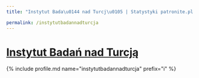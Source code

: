 ```yaml
---
title: "Instytut Bada\u0144 nad Turcj\u0105 | Statystyki patronite.pl | Patromierz"

permalink: /instytutbadannadturcja
---
```


# [Instytut Badań nad Turcją](https://patronite.pl/instytutbadannadturcja)

{% include profile.md name="instytutbadannadturcja" prefix="i" %}
